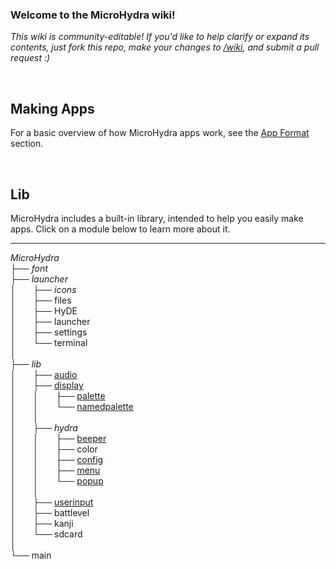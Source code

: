 ### Welcome to the MicroHydra wiki!

*This wiki is community-editable! If you'd like to help clarify or expand its contents, just fork this repo, make your changes to [/wiki](https://github.com/echo-lalia/Cardputer-MicroHydra/tree/main/wiki), and submit a pull request :)*

<br/>


## Making Apps 
For a basic overview of how MicroHydra apps work, see the [App Format](https://github.com/echo-lalia/Cardputer-MicroHydra/wiki/App-Format) section.

<br/>


## Lib

MicroHydra includes a built-in library, intended to help you easily make apps. Click on a module below to learn more about it.

----


*MicroHydra*  
├── $font$  
├── $launcher$  
│ &nbsp; &nbsp; &nbsp; ├── $icons$  
│ &nbsp; &nbsp; &nbsp; ├── files  
│ &nbsp; &nbsp; &nbsp; ├── HyDE  
│ &nbsp; &nbsp; &nbsp; ├── launcher  
│ &nbsp; &nbsp; &nbsp; ├── settings  
│ &nbsp; &nbsp; &nbsp; └── terminal  
│  
├── $lib$  
│ &nbsp; &nbsp; &nbsp; ├── [audio](https://github.com/echo-lalia/Cardputer-MicroHydra/wiki/Playing-Sound)  
│ &nbsp; &nbsp; &nbsp; ├── [display](https://github.com/echo-lalia/Cardputer-MicroHydra/wiki/Display)  
│ &nbsp; &nbsp; &nbsp; │ &nbsp; &nbsp; &nbsp; ├── [palette](https://github.com/echo-lalia/Cardputer-MicroHydra/wiki/Palette)  
│ &nbsp; &nbsp; &nbsp; │ &nbsp; &nbsp; &nbsp; └── [namedpalette](https://github.com/echo-lalia/Cardputer-MicroHydra/wiki/Palette#libdisplaynamedpalettenamedpalette)  
│ &nbsp; &nbsp; &nbsp; │  
│ &nbsp; &nbsp; &nbsp; ├── $hydra$  
│ &nbsp; &nbsp; &nbsp; │ &nbsp; &nbsp; &nbsp; ├── [beeper](https://github.com/echo-lalia/Cardputer-MicroHydra/wiki/Playing-Sound#beeper)  
│ &nbsp; &nbsp; &nbsp; │ &nbsp; &nbsp; &nbsp; ├── color  
│ &nbsp; &nbsp; &nbsp; │ &nbsp; &nbsp; &nbsp; ├── [config](https://github.com/echo-lalia/Cardputer-MicroHydra/wiki/Accessing-config-files)  
│ &nbsp; &nbsp; &nbsp; │ &nbsp; &nbsp; &nbsp; ├── [menu](https://github.com/echo-lalia/Cardputer-MicroHydra/wiki/HydraMenu)  
│ &nbsp; &nbsp; &nbsp; │ &nbsp; &nbsp; &nbsp; └── [popup](https://github.com/echo-lalia/Cardputer-MicroHydra/wiki/popup)  
│ &nbsp; &nbsp; &nbsp; │  
│ &nbsp; &nbsp; &nbsp; ├── [userinput](https://github.com/echo-lalia/Cardputer-MicroHydra/wiki/userinput)  
│ &nbsp; &nbsp; &nbsp; ├── battlevel  
│ &nbsp; &nbsp; &nbsp; ├── kanji  
│ &nbsp; &nbsp; &nbsp; └── sdcard  
│  
└── main
